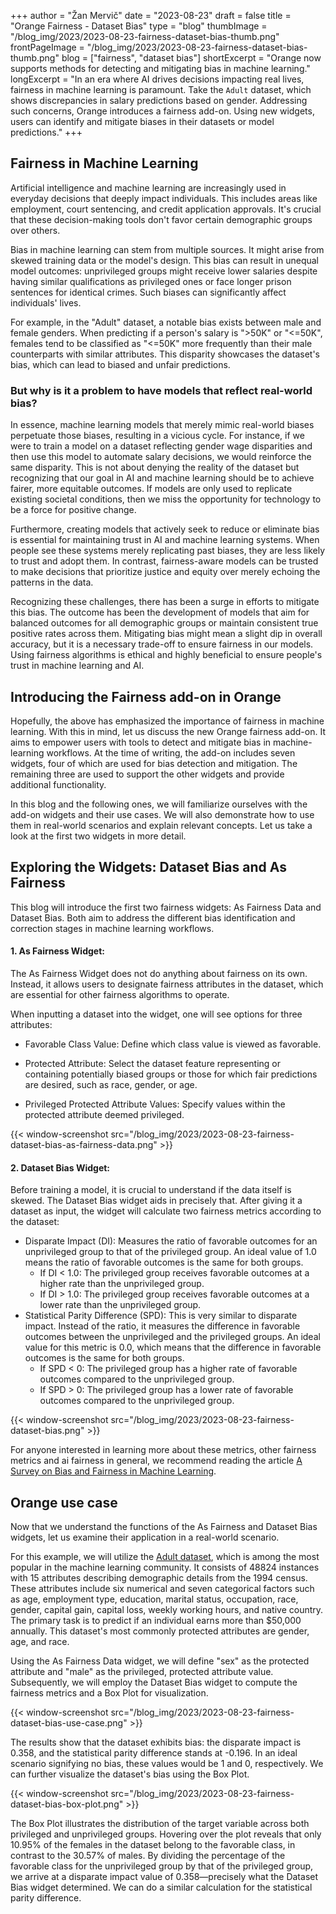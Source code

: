 +++
author = "Žan Mervič"
date = "2023-08-23"
draft = false
title = "Orange Fairness - Dataset Bias"
type = "blog"
thumbImage = "/blog_img/2023/2023-08-23-fairness-dataset-bias-thumb.png"
frontPageImage = "/blog_img/2023/2023-08-23-fairness-dataset-bias-thumb.png"
blog = ["fairness", "dataset bias"]
shortExcerpt = "Orange now supports methods for detecting and mitigating bias in machine learning."
longExcerpt = "In an era where AI drives decisions impacting real lives, fairness in machine learning is paramount. Take the `Adult` dataset, which shows discrepancies in salary predictions based on gender. Addressing such concerns, Orange introduces a fairness add-on. Using new widgets, users can identify and mitigate biases in their datasets or model predictions."
+++

## Fairness in Machine Learning

Artificial intelligence and machine learning are increasingly used in everyday decisions that deeply impact individuals. This includes areas like employment, court sentencing, and credit application approvals. It's crucial that these decision-making tools don't favor certain demographic groups over others.

Bias in machine learning can stem from multiple sources. It might arise from skewed training data or the model's design. This bias can result in unequal model outcomes: unprivileged groups might receive lower salaries despite having similar qualifications as privileged ones or face longer prison sentences for identical crimes. Such biases can significantly affect individuals' lives.

For example, in the "Adult" dataset, a notable bias exists between male and female genders. When predicting if a person's salary is ">50K" or "<=50K", females tend to be classified as "<=50K" more frequently than their male counterparts with similar attributes. This disparity showcases the dataset's bias, which can lead to biased and unfair predictions.

### But why is it a problem to have models that reflect real-world bias?

In essence, machine learning models that merely mimic real-world biases perpetuate those biases, resulting in a vicious cycle. For instance, if we were to train a model on a dataset reflecting gender wage disparities and then use this model to automate salary decisions, we would reinforce the same disparity. This is not about denying the reality of the dataset but recognizing that our goal in AI and machine learning should be to achieve fairer, more equitable outcomes. If models are only used to replicate existing societal conditions, then we miss the opportunity for technology to be a force for positive change.

Furthermore, creating models that actively seek to reduce or eliminate bias is essential for maintaining trust in AI and machine learning systems. When people see these systems merely replicating past biases, they are less likely to trust and adopt them. In contrast, fairness-aware models can be trusted to make decisions that prioritize justice and equity over merely echoing the patterns in the data.

Recognizing these challenges, there has been a surge in efforts to mitigate this bias. The outcome has been the development of models that aim for balanced outcomes for all demographic groups or maintain consistent true positive rates across them. Mitigating bias might mean a slight dip in overall accuracy, but it is a necessary trade-off to ensure fairness in our models. Using fairness algorithms is ethical and highly beneficial to ensure people's trust in machine learning and AI.

## Introducing the Fairness add-on in Orange

Hopefully, the above has emphasized the importance of fairness in machine learning. With this in mind, let us discuss the new Orange fairness add-on. It aims to empower users with tools to detect and mitigate bias in machine-learning workflows. At the time of writing, the add-on includes seven widgets, four of which are used for bias detection and mitigation. The remaining three are used to support the other widgets and provide additional functionality.

In this blog and the following ones, we will familiarize ourselves with the add-on widgets and their use cases. We will also demonstrate how to use them in real-world scenarios and explain relevant concepts. Let us take a look at the first two widgets in more detail.

## Exploring the Widgets: Dataset Bias and As Fairness

This blog will introduce the first two fairness widgets: As Fairness Data and Dataset Bias. Both aim to address the different bias identification and correction stages in machine learning workflows.


#### 1. As Fairness Widget:

The As Fairness Widget does not do anything about fairness on its own. Instead, it allows users to designate fairness attributes in the dataset, which are essential for other fairness algorithms to operate.

When inputting a dataset into the widget, one will see options for three attributes:

- Favorable Class Value: Define which class value is viewed as favorable.

- Protected Attribute: Select the dataset feature representing or containing potentially biased groups or those for which fair predictions are desired, such as race, gender, or age.

- Privileged Protected Attribute Values: Specify values within the protected attribute deemed privileged.

{{< window-screenshot src="/blog_img/2023/2023-08-23-fairness-dataset-bias-as-fairness-data.png" >}}

#### 2. Dataset Bias Widget:

Before training a model, it is crucial to understand if the data itself is skewed. The Dataset Bias widget aids in precisely that. After giving it a dataset as input, the widget will calculate two fairness metrics according to the dataset:

- Disparate Impact (DI): Measures the ratio of favorable outcomes for an unprivileged group to that of the privileged group. An ideal value of 1.0 means the ratio of favorable outcomes is the same for both groups.
  - If DI < 1.0: The privileged group receives favorable outcomes at a higher rate than the unprivileged group.
  - If DI > 1.0: The privileged group receives favorable outcomes at a lower rate than the unprivileged group.
- Statistical Parity Difference (SPD): This is very similar to disparate impact. Instead of the ratio, it measures the difference in favorable outcomes between the unprivileged and the privileged groups. An ideal value for this metric is 0.0, which means that the difference in favorable outcomes is the same for both groups.
  - If SPD < 0: The privileged group has a higher rate of favorable outcomes compared to the unprivileged group.
  - If SPD > 0: The privileged group has a lower rate of favorable outcomes compared to the unprivileged group.

{{< window-screenshot src="/blog_img/2023/2023-08-23-fairness-dataset-bias.png" >}}

For anyone interested in learning more about these metrics, other fairness metrics and ai fairness in general, we recommend reading the article [A Survey on Bias and Fairness in Machine Learning](https://arxiv.org/pdf/1908.09635.pdf).


## Orange use case

Now that we understand the functions of the As Fairness and Dataset Bias widgets, let us examine their application in a real-world scenario. 

For this example, we will utilize the [Adult dataset](https://archive.ics.uci.edu/ml/datasets/adult), which is among the most popular in the machine learning community. It consists of 48824 instances with 15 attributes describing demographic details from the 1994 census. These attributes include six numerical and seven categorical factors such as age, employment type, education, marital status, occupation, race, gender, capital gain, capital loss, weekly working hours, and native country. The primary task is to predict if an individual earns more than $50,000 annually. This dataset's most commonly protected attributes are gender, age, and race.

Using the As Fairness Data widget, we will define "sex" as the protected attribute and "male" as the privileged, protected attribute value. Subsequently, we will employ the Dataset Bias widget to compute the fairness metrics and a Box Plot for visualization.

{{< window-screenshot src="/blog_img/2023/2023-08-23-fairness-dataset-bias-use-case.png" >}}

The results show that the dataset exhibits bias: the disparate impact is 0.358, and the statistical parity difference stands at -0.196. In an ideal scenario signifying no bias, these values would be 1 and 0, respectively. We can further visualize the dataset's bias using the Box Plot.

{{< window-screenshot src="/blog_img/2023/2023-08-23-fairness-dataset-bias-box-plot.png" >}}

The Box Plot illustrates the distribution of the target variable across both privileged and unprivileged groups. Hovering over the plot reveals that only 10.95% of the females in the dataset belong to the favorable class, in contrast to the 30.57% of males. By dividing the percentage of the favorable class for the unprivileged group by that of the privileged group, we arrive at a disparate impact value of 0.358—precisely what the Dataset Bias widget determined. We can do a similar calculation for the statistical parity difference.

